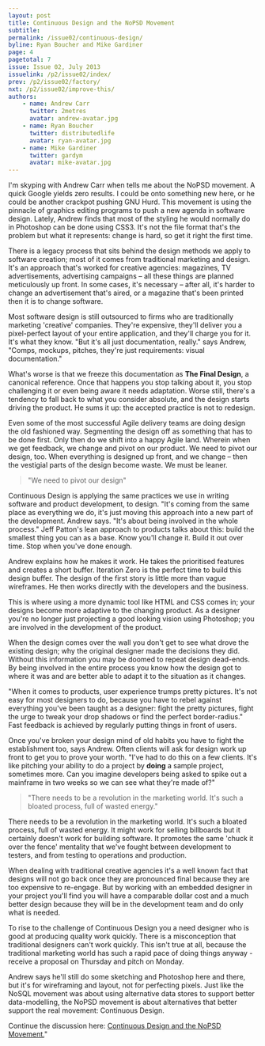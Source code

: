 ```yaml
---
layout: post
title: Continuous Design and the NoPSD Movement
subtitle:
permalink: /issue02/continuous-design/
byline: Ryan Boucher and Mike Gardiner
page: 4
pagetotal: 7
issue: Issue 02, July 2013
issuelink: /p2/issue02/index/
prev: /p2/issue02/factory/
nxt: /p2/issue02/improve-this/
authors:
    - name: Andrew Carr
      twitter: 2metres
      avatar: andrew-avatar.jpg
    - name: Ryan Boucher
      twitter: distributedlife
      avatar: ryan-avatar.jpg
    - name: Mike Gardiner
      twitter: gardym
      avatar: mike-avatar.jpg
---
```

I'm skyping with Andrew Carr when tells me about the NoPSD movement. A quick Google yields zero results. I could be onto something new here, or he could be another crackpot pushing GNU Hurd. This movement is using the pinnacle of graphics editing programs to push a new agenda in software design. Lately, Andrew finds that most of the styling he would normally do in Photoshop can be done using CSS3. It's not the file format that's the problem but what it represents: change is hard, so get it right the first time.

There is a legacy process that sits behind the design methods we apply to software creation; most of it comes from traditional marketing and design.  It's an approach that's worked for creative agencies: magazines, TV advertisements, advertising campaigns – all these things are planned meticulously up front. In some cases, it's necessary – after all, it's harder to change an advertisement that's aired, or a magazine that's been printed then it is to change software.

Most software design is still outsourced to firms who are traditionally marketing 'creative' companies. They're expensive, they'll deliver you a pixel-perfect layout of your entire application, and they'll charge you for it. It's what they know. "But it's all just documentation, really." says Andrew, "Comps, mockups, pitches, they're just requirements: visual documentation."

What's worse is that we freeze this documentation as **The Final Design**, a canonical reference. Once that happens you stop talking about it, you stop challenging it or even being aware it needs adaptation. Worse still, there's a tendency to fall back to what you consider absolute, and the design starts driving the product. He sums it up: the accepted practice is not to redesign.

Even some of the most successful Agile delivery teams are doing design the old fashioned way. Segmenting the design off as something that has to be done first. Only then do we shift into a happy Agile land. Wherein when we get feedback, we change and pivot on our product.  We need to pivot our design, too. When everything is designed up front, and we change – then the vestigial parts of the design become waste. We must be leaner.

> "We need to pivot our design"

Continuous Design is applying the same practices we use in writing software and product development, to design. "It's coming from the same place as everything we do, it's just moving this approach into a new part of the development. Andrew says. "It's about being involved in the whole process." Jeff Patton's lean approach to products talks about this: build the smallest thing you can as a base. Know you'll change it. Build it out over time. Stop when you've done enough.

Andrew explains how he makes it work. He takes the prioritised features and creates a short buffer. Iteration Zero is the perfect time to build this design buffer. The design of the first story is little more than vague wireframes. He then works directly with the developers and the business.

This is where using a more dynamic tool like HTML and CSS comes in; your designs become more adaptive to the changing product. As a designer you're no longer just projecting a good looking vision using Photoshop; you are involved in the development of the product.

When the design comes over the wall you don't get to see what drove the existing design; why the original designer made the decisions they did. Without this information you may be doomed to repeat design dead-ends. By being involved in the entire process you know how the design got to where it was and are better able to adapt it to the situation as it changes.

"When it comes to products, user experience trumps pretty pictures. It's not easy for most designers to do, because you have to rebel against everything you've been taught as a designer: fight the pretty pictures, fight the urge to tweak your drop shadows or find the perfect border-radius." Fast feedback is achieved by regularly putting things in front of users.

Once you've broken your design mind of old habits you have to fight the establishment too, says Andrew. Often clients will ask for design work up front to get you to prove your worth. "I've had to do this on a few clients. It's like pitching your ability to do a project by **doing** a sample project, sometimes more. Can you imagine developers being asked to spike out a mainframe in two weeks so we can see what they're made of?"

> "There needs to be a revolution in the marketing world. It's such a bloated process, full of wasted energy."

There needs to be a revolution in the marketing world. It's such a bloated process, full of wasted energy. It might work for selling billboards but it certainly doesn't work for building software. It promotes the same 'chuck it over the fence' mentality that we've fought between development to testers, and from testing to operations and production.

When dealing with traditional creative agencies it's a well known fact that designs will not go back once they are pronounced final because they are too expensive to re-engage. But by working with an embedded designer in your project you'll find you will have a comparable dollar cost and a much better design because they will be in the development team and do only what is needed.

To rise to the challenge of Continuous Design you a need designer who is good at producing quality work quickly. There is a misconception that traditional designers can't work quickly. This isn't true at all, because the traditional marketing world has such a rapid pace of doing things anyway - receive a proposal on Thursday and pitch on Monday.

Andrew says he'll still do some sketching and Photoshop here and there, but it's for wireframing and layout, not for perfecting pixels. Just like the NoSQL movement was about using alternative data stores to support better data-modelling, the NoPSD movement is about alternatives that better support the real movement: Continuous Design.

Continue the discussion here: <a href='http://bit.ly/15reOuG' target='_blank'>Continuous Design and the NoPSD Movement.</a>"
